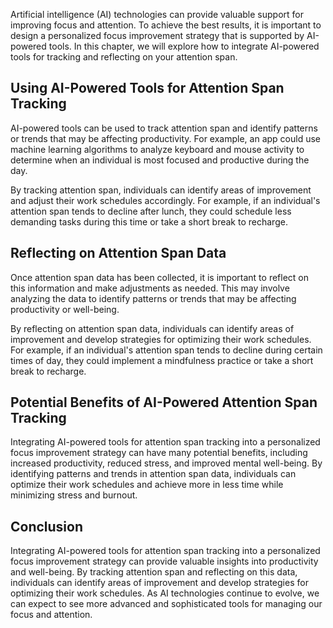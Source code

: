 
Artificial intelligence (AI) technologies can provide valuable support for improving focus and attention. To achieve the best results, it is important to design a personalized focus improvement strategy that is supported by AI-powered tools. In this chapter, we will explore how to integrate AI-powered tools for tracking and reflecting on your attention span.

Using AI-Powered Tools for Attention Span Tracking
--------------------------------------------------

AI-powered tools can be used to track attention span and identify patterns or trends that may be affecting productivity. For example, an app could use machine learning algorithms to analyze keyboard and mouse activity to determine when an individual is most focused and productive during the day.

By tracking attention span, individuals can identify areas of improvement and adjust their work schedules accordingly. For example, if an individual's attention span tends to decline after lunch, they could schedule less demanding tasks during this time or take a short break to recharge.

Reflecting on Attention Span Data
---------------------------------

Once attention span data has been collected, it is important to reflect on this information and make adjustments as needed. This may involve analyzing the data to identify patterns or trends that may be affecting productivity or well-being.

By reflecting on attention span data, individuals can identify areas of improvement and develop strategies for optimizing their work schedules. For example, if an individual's attention span tends to decline during certain times of day, they could implement a mindfulness practice or take a short break to recharge.

Potential Benefits of AI-Powered Attention Span Tracking
--------------------------------------------------------

Integrating AI-powered tools for attention span tracking into a personalized focus improvement strategy can have many potential benefits, including increased productivity, reduced stress, and improved mental well-being. By identifying patterns and trends in attention span data, individuals can optimize their work schedules and achieve more in less time while minimizing stress and burnout.

Conclusion
----------

Integrating AI-powered tools for attention span tracking into a personalized focus improvement strategy can provide valuable insights into productivity and well-being. By tracking attention span and reflecting on this data, individuals can identify areas of improvement and develop strategies for optimizing their work schedules. As AI technologies continue to evolve, we can expect to see more advanced and sophisticated tools for managing our focus and attention.
